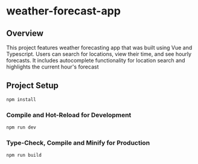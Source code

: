 # weather-forecast-app

## Overview

This project features weather forecasting app that was built using Vue and Typescript. Users can search for locations, view their time, and see hourly forecasts. It includes autocomplete functionality for location search and highlights the current hour's forecast

## Project Setup

```sh
npm install
```

### Compile and Hot-Reload for Development

```sh
npm run dev
```

### Type-Check, Compile and Minify for Production

```sh
npm run build
```
